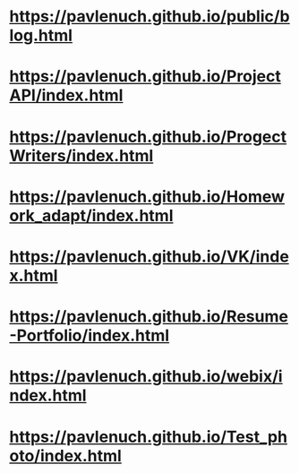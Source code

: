 # https://pavlenuch.github.io/public/blog.html
# https://pavlenuch.github.io/ProjectAPI/index.html
# https://pavlenuch.github.io/ProgectWriters/index.html
# https://pavlenuch.github.io/Homework_adapt/index.html
# https://pavlenuch.github.io/VK/index.html
# https://pavlenuch.github.io/Resume-Portfolio/index.html
# https://pavlenuch.github.io/webix/index.html
# https://pavlenuch.github.io/Test_photo/index.html
